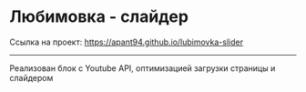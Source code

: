 # Любимовка - слайдер
Ссылка на проект: https://apant94.github.io/lubimovka-slider
____________________
Реализован блок с Youtube API, оптимизацией загрузки страницы и слайдером